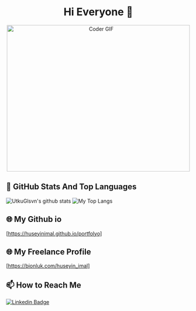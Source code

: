 <h1 align="center">Hi Everyone 👋</h1>

<p align="center">
  <img src="https://media2.giphy.com/media/v1.Y2lkPTc5MGI3NjExMWx2bXN3bXR5dmxmNGdhOWZkZ3Y0ZjFoZ2pmcHRmbWwzMmN6c3MwayZlcD12MV9pbnRlcm5hbF9naWZfYnlfaWQmY3Q9Zw/rhZr8u3cvxe0ksf1ej/giphy.gif" alt="Coder GIF" width="500" height="400">
</p>

## 📌 GitHub Stats And Top Languages

<p float="center">
  <img  src="https://github-readme-stats.vercel.app/api?username=huseyinimal&show_icons=true&count_private=true&hide=contribs,issues" alt="UtkuGlsvn's github stats" />
  <img  src="https://github-readme-stats.vercel.app/api/top-langs/?username=huseyinimal&layout=compact&hide=html,css" alt="My Top Langs" />
</p>

## 🌐 My Github io
[https://huseyinimal.github.io/portfolyo]

## 🌐 My Freelance Profile
[https://bionluk.com/huseyin_imal]

## 📫 How to Reach Me


[![Linkedin Badge](https://img.shields.io/badge/huseyinimal-follow%20on%20linkedin-blue?style=for-the-badge&logo=linkedin)](https://www.linkedin.com/in/hüseyin-imal-5b6269a2/)

